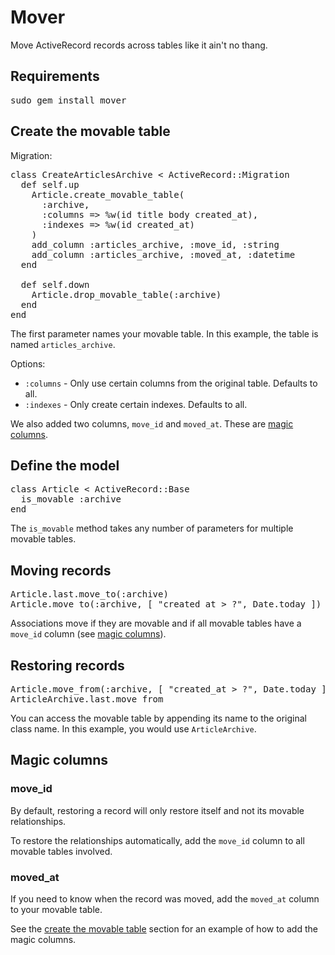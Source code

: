 Mover
=====

Move ActiveRecord records across tables like it ain't no thang.

Requirements
------------

<pre>
sudo gem install mover
</pre>

<a name="create_the_movable_table"></a>

Create the movable table
------------------------

Migration:

<pre>
class CreateArticlesArchive < ActiveRecord::Migration
  def self.up
    Article.create_movable_table(
      :archive,
      :columns => %w(id title body created_at),
      :indexes => %w(id created_at)
    )
    add_column :articles_archive, :move_id, :string
    add_column :articles_archive, :moved_at, :datetime
  end

  def self.down
    Article.drop_movable_table(:archive)
  end
end
</pre>

The first parameter names your movable table. In this example, the table is named <code>articles_archive</code>.

Options:

* <code>:columns</code> - Only use certain columns from the original table. Defaults to all.
* <code>:indexes</code> - Only create certain indexes. Defaults to all.

We also added two columns, <code>move\_id</code> and <code>moved\_at</code>. These are <a href="#magic_columns">magic columns</a>.

<a name="define_the_model"></a>

Define the model
----------------

<pre>
class Article < ActiveRecord::Base
  is_movable :archive
end
</pre>

The <code>is_movable</code> method takes any number of parameters for multiple movable tables.

Moving records
--------------

<pre>
Article.last.move_to(:archive)
Article.move_to(:archive, [ "created_at > ?", Date.today ])
</pre>

Associations move if they are movable and if all movable tables have a <code>move_id</code> column (see <a href="#magic_columns">magic columns</a>).

Restoring records
-----------------

<pre>
Article.move_from(:archive, [ "created_at > ?", Date.today ])
ArticleArchive.last.move_from
</pre>

You can access the movable table by appending its name to the original class name. In this example, you would use <code>ArticleArchive</code>.

<a name="magic_columns"></a>

Magic columns
-------------

### move_id

By default, restoring a record will only restore itself and not its movable relationships.

To restore the relationships automatically, add the <code>move_id</code> column to all movable tables involved.

### moved_at

If you need to know when the record was moved, add the <code>moved\_at</code> column to your movable table.

See the <a href="#create_the_movable_table">create the movable table</a> section for an example of how to add the magic columns.